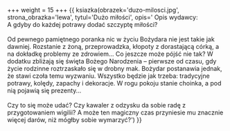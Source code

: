 +++
weight = 15
+++
{{ ksiazka(obrazek='duzo-milosci.jpg', strona_obrazka='lewa', tytul='Dużo miłości', opis='
Opis wydawcy: <br />
A gdyby do każdej potrawy dodać szczyptę miłości?
<br/><br/>
Od pewnego pamiętnego poranka nic w życiu Bożydara nie jest takie jak dawniej. Rozstanie z żoną, przeprowadzka, kłopoty z dorastającą córką, a na dokładkę problemy ze zdrowiem… Co jeszcze może pójść nie tak?
W dodatku zbliżają się święta Bożego Narodzenia – pierwsze od czasu, gdy życie rodzinne roztrzaskało się w drobny mak. Bożydar postanawia jednak, że stawi czoła temu wyzwaniu. Wszystko będzie jak trzeba: tradycyjne potrawy, kolędy, zapachy i dekoracje. W rogu pokoju stanie choinka, a pod nią pojawią się prezenty…
<br/><br/>
Czy to się może udać? Czy kawaler z odzysku da sobie radę z przygotowaniem wigilii? A może ten magiczny czas przyniesie mu znacznie więcej darów, niż mógłby sobie wymarzyć?') }}
